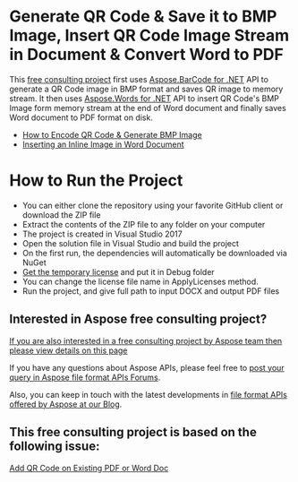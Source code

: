 # Generate QR Code & Save it to BMP Image, Insert QR Code Image Stream in Document & Convert Word to PDF

This [free consulting project](https://aspose-free-consulting.github.io/) first uses [Aspose.BarCode for .NET](https://products.aspose.com/barcode/net) API to generate a QR Code image in BMP format and saves QR image to memory stream. It then uses [Aspose.Words for .NET](https://products.aspose.com/words/net) API to insert QR Code's BMP Image form memory stream at the end of Word document and finally saves Word document to PDF format on disk.

* [How to Encode QR Code & Generate BMP Image](https://docs.aspose.com/barcode/net/qr-and-micro-qr-barcode/#how-to-encode-qr-code)
* [Inserting an Inline Image in Word Document](https://docs.aspose.com/words/net/working-with-images/#inserting-an-inline-image)

# How to Run the Project

* You can either clone the repository using your favorite GitHub client or download the ZIP file
* Extract the contents of the ZIP file to any folder on your computer
* The project is created in Visual Studio 2017
* Open the solution file in Visual Studio and build the project
* On the first run, the dependencies will automatically be downloaded via NuGet
* [Get the temporary license](https://purchase.aspose.com/temporary-license) and put it in Debug folder
* You can change the license file name in ApplyLicenses method.
* Run the project, and give full path to input DOCX and output PDF files

## Interested in Aspose free consulting project?
[If you are also interested in a free consulting project by Aspose team then please view details on this page](https://aspose-free-consulting.github.io/)

If you have any questions about Aspose APIs, please feel free to [post your query in Aspose file format APIs Forums](https://forum.aspose.com/). 

Also, you can keep in touch with the latest developments in [file format APIs offered by Aspose at our Blog](https://blog.aspose.com/). 

## This free consulting project is based on the following issue:
[Add QR Code on Existing PDF or Word Doc](https://github.com/aspose-free-consulting/projects/issues/38)

